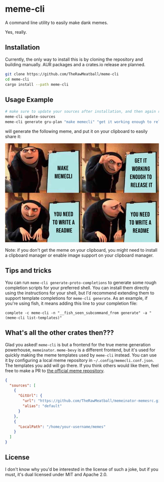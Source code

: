 # meme-cli

A command line utility to easily make dank memes.

Yes, really.

## Installation

Currently, the only way to install this is by cloning the repository and building manually. AUR packages and a crates.io release are planned.

```sh
git clone https://github.com/TheRawMeatball/meme-cli
cd meme-cli
cargo install --path meme-cli
```

## Usage Example

```sh
# make sure to update your sources after installation, and then again regularly 
meme-cli update-sources
meme-cli generate gru-plan "make memecli" "get it working enough to release it" "you need to write a readme" "you need to write a readme"
```

will generate the following meme, and put it on your clipboard to easily share it:

![(the meme you generated)](resources/example.png)

Note: if you don't get the meme on your clipboard, you might need to install a clipboard manager or enable image support on your clipboard manager.

## Tips and tricks

You can run `meme-cli generate-proto-completions` to generate some rough completion scripts for your preferred shell. You can install them directly using the instructions for your shell, but I'd recommend extending them to support template completions for `meme-cli generate`. As an example, if you're using fish, it means adding this line to your completion file:

```fish
complete -c meme-cli -n "__fish_seen_subcommand_from generate" -a "(meme-cli list-templates)"
```

## What's all the other crates then???

Glad you asked! `meme-cli` is but a frontend for the true meme generation powerhouse, `memeinator`. `meme-bevy` is a different frontend, but it's used for quickly making the meme templates used by `meme-cli` instead. You can use it by configuring a local meme repository in `~/.config/memecli.conf.json`. The templates you add will go there. If you think others would like them, feel free to make a PR to [the official meme repository](https://github.com/TheRawMeatball/memeinator-memesrc).

```json
{
  "sources": [
    {
      "GitUrl": {
        "url": "https://github.com/TheRawMeatball/memeinator-memesrc.git",
        "alias": "default"
      }
    },
    {
      "LocalPath": "/home/your-username/memes"
    }
  ]
}
```

## License

I don't know why you'd be interested in the license of such a joke, but if you must, it's dual licensed under MIT and Apache 2.0.
